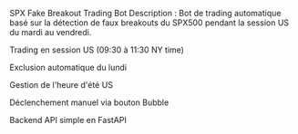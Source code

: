 SPX Fake Breakout Trading Bot
Description :
Bot de trading automatique basé sur la détection de faux breakouts du SPX500 pendant la session US du mardi au vendredi.

Trading en session US (09:30 à 11:30 NY time)

Exclusion automatique du lundi

Gestion de l'heure d'été US

Déclenchement manuel via bouton Bubble

Backend API simple en FastAPI